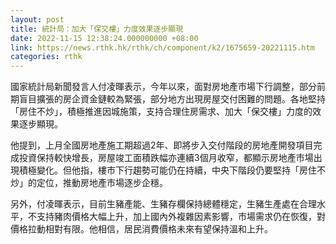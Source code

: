 ```yaml
---
layout: post
title: 統計局：加大「保交樓」力度效果逐步顯現
date: 2022-11-15 12:38:24.000000000 +08:00
link: https://news.rthk.hk/rthk/ch/component/k2/1675659-20221115.htm
categories: rthk
---
```


國家統計局新聞發言人付凌暉表示，今年以來，面對房地產市場下行調整，部分前期盲目擴張的房企資金鏈較為緊張，部分地方出現房屋交付困難的問題。各地堅持「房住不炒」，積極推進因城施策，支持合理住房需求、加大「保交樓」力度的效果逐步顯現。

他提到，上月全國房地產施工期超過2年、即將步入交付階段的房地產開發項目完成投資保持較快增長，房屋竣工面積跌幅亦連續3個月收窄，都顯示房地產市場出現積極變化。但他指，樓市下行趨勢可能仍在持續，中央下階段仍要堅持「房住不炒」的定位，推動房地產市場逐步企穩。

另外，付凌暉表示，目前生豬產能、生豬存欄保持總體穩定，生豬生產處在合理水平，不支持豬肉價格大幅上升，加上國內外複雜因素影響，市場需求仍在恢復，對價格拉動相對有限。他相信，居民消費價格未來有望保持溫和上升。
